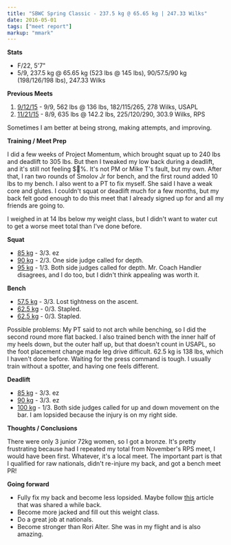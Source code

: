 ```yaml
---
title: "SBWC Spring Classic - 237.5 kg @ 65.65 kg | 247.33 Wilks"
date: 2016-05-01
tags: ["meet report"]
markup: "mmark"
---
```


**Stats**

* F/22, 5'7"
* 5/9, 237.5 kg @ 65.65 kg (523 lbs @ 145 lbs), 90/57.5/90 kg (198/126/198 lbs), 247.33 Wilks

**Previous Meets**

1. [9/12/15](/posts/2015-09-12) - 9/9, 562 lbs @ 136 lbs, 182/115/265, 278 Wilks, USAPL
2. [11/21/15](/posts/2015-11-21) - 8/9, 635 lbs @ 142.2 lbs, 225/120/290, 303.9 Wilks, RPS

Sometimes I am better at being strong, making attempts, and improving.

**Training / Meet Prep**

I did a few weeks of Project Momentum, which brought squat up to 240 lbs and deadlift to 305 lbs. But then I tweaked my low back during a deadlift, and it's still not feeling $💯%. It's not PM or Mike T's fault, but my own. After that, I ran two rounds of Smolov Jr for bench, and the first round added 10 lbs to my bench. I also went to a PT to fix myself. She said I have a weak core and glutes. I couldn't squat or deadlift much for a few months, but my back felt good enough to do this meet that I already signed up for and all my friends are going to.

I weighed in at 14 lbs below my weight class, but I didn't want to water cut to get a worse meet total than I've done before. 

**Squat**

* [85 kg](https://drive.google.com/open?id=0B7RZnnTtdknMQ2d4SFdSMnlxR1E) - 3/3. ez
* [90 kg](https://drive.google.com/open?id=0B7RZnnTtdknMNFRBY3M1WDIwTEU) - 2/3. One side judge called for depth.
* [95 kg](https://www.instagram.com/p/BE4paWXEApp/) - 1/3. Both side judges called for depth. Mr. Coach Handler disagrees, and I do too, but I didn't think appealing was worth it.

**Bench**

* [57.5 kg](https://drive.google.com/open?id=0B7RZnnTtdknMZF95NjhPbEtCcW8) - 3/3. Lost tightness on the ascent.
* [62.5 kg](https://drive.google.com/open?id=0B7RZnnTtdknMcU5ldzNOYlBvc2M) - 0/3. Stapled.
* [62.5 kg](https://drive.google.com/open?id=0B7RZnnTtdknMZDMybmd5d2ZlYUU) - 0/3. Stapled.

Possible problems: My PT said to not arch while benching, so I did the second round more flat backed. I also trained bench with the inner half of my heels down, but the outer half up, but that doesn't count in USAPL, so the foot placement change made leg drive difficult. 62.5 kg is 138 lbs, which I haven't done before. Waiting for the press command is tough. I usually train without a spotter, and having one feels different.

**Deadlift**

* [85 kg](https://drive.google.com/open?id=0B7RZnnTtdknMTFFBWjVveXdsU1U) - 3/3. ez
* [90 kg](https://drive.google.com/open?id=0B7RZnnTtdknMNVBoWlNQNmxldXc) - 3/3. ez
* [100 kg](https://drive.google.com/open?id=0B7RZnnTtdknMTGtCY0IxX3NHd00) - 1/3. Both side judges called for up and down movement on the bar. I am lopsided because the injury is on my right side. 

**Thoughts / Conclusions**

There were only 3 junior 72kg women, so I got a bronze. It's pretty frustrating because had I repeated my total from November's RPS meet, I would have been first. Whatever, it's a local meet. The important part is that I qualified for raw nationals, didn't re-injure my back, and got a bench meet PR! 

**Going forward**

* Fully fix my back and become less lopsided. Maybe follow [this](http://articles.reactivetrainingsystems.com/2016/04/13/sacroiliac-dysfunction-gainz-not-painz/) article that was shared a while back.
* Become more jacked and fill out this weight class.
* Do a great job at nationals.
* Become stronger than Rori Alter. She was in my flight and is also amazing.